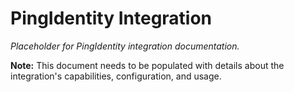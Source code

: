 # PingIdentity Integration

*Placeholder for PingIdentity integration documentation.*

**Note:** This document needs to be populated with details about the integration's capabilities, configuration, and usage.
